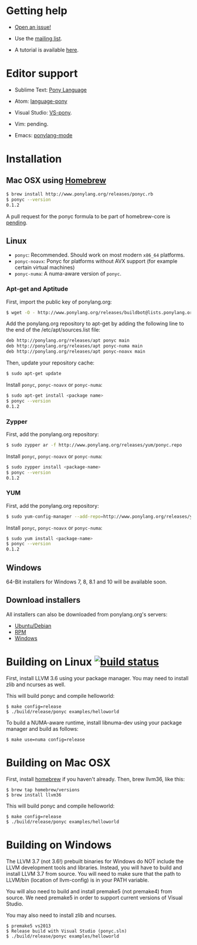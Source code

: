 # Getting help 

* [Open an issue!](https://github.com/CausalityLtd/ponyc/issues)

* Use the [mailing list](mailto:ponydev@lists.ponylang.org).

* A tutorial is available [here](http://tutorial.ponylang.org).

# Editor support

* Sublime Text: [Pony Language](https://packagecontrol.io/packages/Pony%20Language)

* Atom: [language-pony](https://atom.io/packages/language-pony)

* Visual Studio: [VS-pony](https://github.com/CausalityLtd/VS-pony).

* Vim: pending.

* Emacs: [ponylang-mode](https://github.com/abingham/ponylang-mode)

# Installation
## Mac OSX using [Homebrew](http://brew.sh)

```bash
$ brew install http://www.ponylang.org/releases/ponyc.rb
$ ponyc --version
0.1.2
```

A pull request for the ponyc formula to be part of homebrew-core is [pending](https://github.com/Homebrew/homebrew/pull/39192).

## Linux

* ```ponyc```: Recommended. Should work on most modern ```x86_64``` platforms.
* ```ponyc-noavx```: Ponyc for platforms without AVX support (for example certain virtual machines) 
* ```ponyc-numa```: A numa-aware version of ```ponyc```.

### Apt-get and Aptitude

First, import the public key of ponylang.org:

```bash
$ wget -O - http://www.ponylang.org/releases/buildbot@lists.ponylang.org.gpg.key | sudo apt-key add -
```

Add the ponylang.org repository to apt-get by adding the following line to the end of the /etc/apt/sources.list file:

```bash
deb http://ponylang.org/releases/apt ponyc main
deb http://ponylang.org/releases/apt ponyc-numa main
deb http://ponylang.org/releases/apt ponyc-noavx main
```

Then, update your repository cache:

```bash
$ sudo apt-get update
```

Install ```ponyc```, ```ponyc-noavx``` or ```ponyc-numa```:

```bash
$ sudo apt-get install <package name>
$ ponyc --version
0.1.2
```

### Zypper

First, add the ponylang.org repository:

```bash
$ sudo zypper ar -f http://www.ponylang.org/releases/yum/ponyc.repo
```

Install ```ponyc```, ```ponyc-noavx``` or ```ponyc-numa```:

```bash
$ sudo zypper install <package-name>
$ ponyc --version
0.1.2
```

### YUM

First, add the ponylang.org repository:

```bash
$ sudo yum-config-manager --add-repo=http://www.ponylang.org/releases/yum/ponyc.repo
```

Install ```ponyc```, ```ponyc-noavx``` or ```ponyc-numa```:

```bash
$ sudo yum install <package-name>
$ ponyc --version
0.1.2
```

## Windows

64-Bit installers for Windows 7, 8, 8.1 and 10 will be available soon.

## Download installers

All installers can also be downloaded from ponylang.org's servers:

* [Ubuntu/Debian](http://ponylang.org/releases/debian)
* [RPM](http://ponylang.org/releases/yum)
* [Windows](http://ponylang.org/releases/windows)

# Building on Linux [![build status](http://ponylang.org:50000/buildStatus/icon?job=ponyc)](http://ci.ponylang.org/job/ponyc/)

First, install LLVM 3.6 using your package manager. You may need to install zlib and ncurses as well.

This will build ponyc and compile helloworld:

```
$ make config=release
$ ./build/release/ponyc examples/helloworld
```

To build a NUMA-aware runtime, install libnuma-dev using your package manager and build as follows:

```
$ make use=numa config=release
```

# Building on Mac OSX

First, install [homebrew](http://brew.sh) if you haven't already. Then, brew llvm36, like this:

```
$ brew tap homebrew/versions
$ brew install llvm36
```

This will build ponyc and compile helloworld:

```
$ make config=release
$ ./build/release/ponyc examples/helloworld
```

# Building on Windows

The LLVM 3.7 (not 3.6!) prebuilt binaries for Windows do NOT include the LLVM development tools and libraries. Instead, you will have to build and install LLVM 3.7 from source. You will need to make sure that the path to LLVM/bin (location of llvm-config) is in your PATH variable.

You will also need to build and install premake5 (not premake4) from source. We need premake5 in order to support current versions of Visual Studio.

You may also need to install zlib and ncurses.

```
$ premake5 vs2013
$ Release build with Visual Studio (ponyc.sln)
$ ./build/release/ponyc examples/helloworld
```

